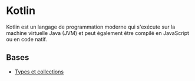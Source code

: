 # Kotlin

Kotlin est un langage de programmation moderne qui s'exécute sur la machine virtuelle Java (JVM) et peut également être compilé en JavaScript ou en code natif.

## Bases

* [Types et collections](./notes/bases.md)
